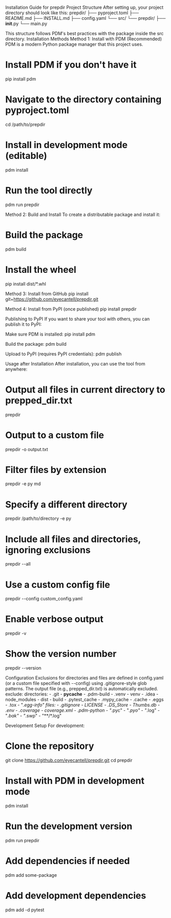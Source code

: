 Installation Guide for prepdir
Project Structure
After setting up, your project directory should look like this:
prepdir/
├── pyproject.toml
├── README.md
├── INSTALL.md
├── config.yaml
└── src/
    └── prepdir/
        ├── __init__.py
        └── main.py

This structure follows PDM's best practices with the package inside the src directory.
Installation Methods
Method 1: Install with PDM (Recommended)
PDM is a modern Python package manager that this project uses.
# Install PDM if you don't have it
pip install pdm

# Navigate to the directory containing pyproject.toml
cd /path/to/prepdir

# Install in development mode (editable)
pdm install

# Run the tool directly
pdm run prepdir

Method 2: Build and Install
To create a distributable package and install it:
# Build the package
pdm build

# Install the wheel
pip install dist/*.whl

Method 3: Install from GitHub
pip install git+https://github.com/eyecantell/prepdir.git

Method 4: Install from PyPI (once published)
pip install prepdir

Publishing to PyPI
If you want to share your tool with others, you can publish it to PyPI:

Make sure PDM is installed:
pip install pdm


Build the package:
pdm build


Upload to PyPI (requires PyPI credentials):
pdm publish



Usage after Installation
After installation, you can use the tool from anywhere:
# Output all files in current directory to prepped_dir.txt
prepdir

# Output to a custom file
prepdir -o output.txt

# Filter files by extension
prepdir -e py md

# Specify a different directory
prepdir /path/to/directory -e py

# Include all files and directories, ignoring exclusions
prepdir --all

# Use a custom config file
prepdir --config custom_config.yaml

# Enable verbose output
prepdir -v

# Show the version number
prepdir --version

Configuration
Exclusions for directories and files are defined in config.yaml (or a custom file specified with --config) using .gitignore-style glob patterns. The output file (e.g., prepped_dir.txt) is automatically excluded.
exclude:
  directories:
    - .git
    - __pycache__
    - .pdm-build
    - .venv
    - venv
    - .idea
    - node_modules
    - dist
    - build
    - .pytest_cache
    - .mypy_cache
    - .cache
    - .eggs
    - .tox
    - "*.egg-info"
  files:
    - .gitignore
    - LICENSE
    - .DS_Store
    - Thumbs.db
    - .env
    - .coverage
    - coverage.xml
    - .pdm-python
    - "*.pyc"
    - "*.pyo"
    - "*.log"
    - "*.bak"
    - "*.swp"
    - "**/*.log"

Development Setup
For development:
# Clone the repository
git clone https://github.com/eyecantell/prepdir.git
cd prepdir

# Install with PDM in development mode
pdm install

# Run the development version
pdm run prepdir

# Add dependencies if needed
pdm add some-package

# Add development dependencies
pdm add -d pytest

